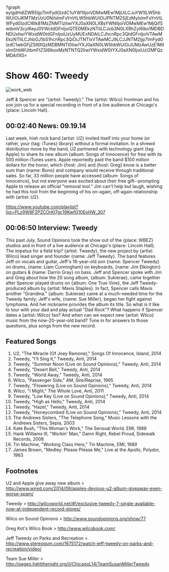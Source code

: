 ?graph eyIgdHdlZWR5Ijp7ImFydGlzdC1uYW1lIjoiVDMwMEw1MjUiLCJuYW1lLW5hbWUiOiJKMTMzUzU0NiIsImFsYnVtLW5hbWUiOiJPNTM2SjEzMyIsImFsYnVtLWFydGlzdCI6Ik81MzZNMTIzIiwiYXJ0aXN0LXBsYWNlIjoiVDMwMEw1MjQifSwibmV3cyI6eyJ0YWctdGFnIjoiQTE0MEkzNTIiLCJob3N0LXRhZyI6Iko1MDBDNDUxIiwiYWxidW0tdGFnIjoiUzUyMUExNDAiLCJhcnRpc3QtdGFnIjoiVTAwMEkzNTIiLCJhbGJ1bS1hcnRpc3QiOiJTNTIxVTAwMCJ9LCJJNTM2Ijp7ImFydGlzdC1wbGFjZSI6IlQzMDBMNTI0IiwiYXJ0aXN0LW5hbWUiOiJUMzAwUzE1MiIsIm5hbWUtbmFtZSI6IkoxMzNTNTQ2IiwiYWxidW0tYXJ0aXN0IjoiUzI2MFQzMDAifX0=

# Show 460: Tweedy
![work_web](http://static.soundopinions.org/images/2014/tweedy_web.jpg)

Jeff & Spencer are "{artist: Tweedy}." The {artist: Wilco} frontman and his son join us for a special recording in front of a live audience at Chicago's {place: Lincoln Hall}. 


## 00:02:40 News: 09.19.14

Last week, Irish rock band {artist: U2} invited itself into your home (or rather, your {tag: iTunes} library) without a formal invitation. In a shrewd distribution move by the band, U2 partnered with technology giant {tag: Apple} to share its new album {album: Songs of Innocence} for free with its 500 million iTunes users. Apple reportedly paid the band $100 million dollars for the honor, which {host: Jim} and {host: Greg} know is a better sum than {name: Bono} and company would receive through traditional sales. So far, 33 million people have accessed {album: Songs of Innocence}, but not everyone was excited about their free gift--prompting Apple to release an official "removal tool." Jim can't help but laugh, wishing he had this tool from the beginning of his on-again, off-again relationship with {artist: U2}.

https://www.youtube.com/playlist?list=PLz9W8F2PZCOrKl7gc19KwfG10EoHW_307

## 00:06:50 Interview: Tweedy
This past July, Sound Opinions took the show out of the {place: WBEZ} studios and in front of a live audience at Chicago's {place: Lincoln Hall}. The impetus for a field trip? {artist: Tweedy}, the new project by {artist: Wilco} lead singer and founder {name: Jeff Tweedy}. The band features Jeff on vocals and guitar, Jeff's 18-year-old son {name: Spencer Tweedy} on drums, {name: Liam Cunningham} on keyboards, {name: Jim Elkington} on guitars & {name: Darrin Gray} on bass. Jeff and Spencer spoke with Jim and Greg about how the 20 song album, {album: Sukierae}, came together after Spencer played drums on {album: One True Vine}, the Jeff Tweedy-produced album by {artist: Mavis Staples}. In fact, Spencer calls Mavis another "Grandma." {album: Sukierae} came at a much-needed time for the Tweedy family; Jeff's wife, {name: Sue Miller}, began her fight against lymphoma. And her nickname provides the album its title. So what is it like to tour with your dad and play actual "Dad Rock"? What happens if Spencer dates a {artist: Wilco} fan? And when can we expect new {artist: Wilco} music from the now-20-year-old band? Tune in for answers to those questions, plus songs from the new record.

## Featured Songs
1. U2, "The Miracle (Of Joey Ramone)," Songs Of Innocence, Island, 2014
1. Tweedy, "I'll Sing It," Tweedy, Anti, 2014
1. Tweedy, "Summer Noon (Live on Sound Opinions)," Tweedy, Anti, 2014
1. Tweedy, "Desert Bell," Tweedy, Anti, 2014
1. Tweedy, "World Away," Tweedy, Anti, 2014
1. Wilco, "Passenger Side," AM, Sire/Reprise, 1995
1. Tweedy, "Flowering (Live on Sound Opinions)," Tweedy, Anti, 2014
1. Wilco, "I Might," The Whole Love, Anti, 2011
1. Tweedy, "Low Key (Live on Sound Opinions)," Tweedy, Anti, 2014
1. Tweedy, "High as Hello," Tweedy, Anti, 2014
1. Tweedy, "Hazel," Tweedy, Anti, 2014 
1. Tweedy, "Honeycombed (Live on Sound Opinions)," Tweedy, Anti, 2014
1. The Andrews Sisters, "The Telephone Song," Music Lessons with the Andrews Sisters, Sepia, 2003 
1. Kate Bush, "This Woman's Work," The Sensual World, EMI, 1989
1. Hank Williams III, "Workin' Man," Damn Right, Rebel Proud, Sidewalk Records, 2008 
1. Tin Machine, "Working Class Hero," Tin Machine, EMI, 1989 
1. James Brown, "Medley: Please Please Me," Live at the Apollo, Polydor, 1963 

## Footnotes

U2 and Apple give away new album > http://www.wired.com/2014/09/apples-devious-u2-album-giveaway-even-worse-spam/

Tweedy > http://wilcoworld.net/#!/exclusive-tweedy-7-single-available-now-at-independent-record-stores/

Wilco on Sound Opinions > http://www.soundopinions.org/show/77

Greg Kot's Wilco Book > http://www.wilcobook.com/

Jeff Tweedy on Parks and Recreation > http://www.stereogum.com/1675172/watch-jeff-tweedy-on-parks-and-recreation/video/

Team Sue Miller > http://pages.lightthenight.org/il/ChicagoL14/TeamSusanMillerTweedy
